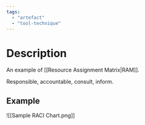 ```yaml
---
tags:
  - "artefact"
  - "tool-technique"
---
```

# Description
An example of [[Resource Assignment Matrix|RAM]].

Responsible, accountable, consult, inform.
## Example
![[Sample RACI Chart.png]]